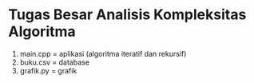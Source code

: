 # Tugas Besar Analisis Kompleksitas Algoritma

1. main.cpp = aplikasi (algoritma iteratif dan rekursif)
2. buku.csv = database
3. grafik.py = grafik
